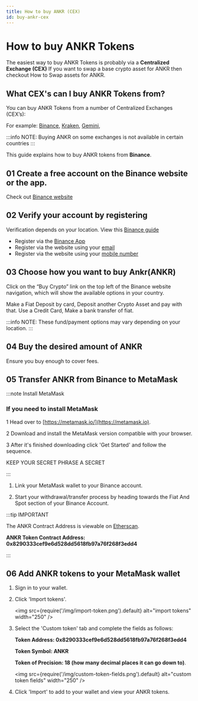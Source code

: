 ```yaml
---
title: How to buy ANKR (CEX)
id: buy-ankr-cex
---
```


# How to buy ANKR Tokens

The easiest way to buy ANKR Tokens is probably via a **Centralized Exchange (CEX)** If you want to swap a base crypto asset for ANKR then checkout How to Swap assets for ANKR.

## What CEX's can I buy ANKR Tokens from?

You can buy ANKR Tokens from a number of Centralized Exchanges (CEX’s):

For example: [Binance](https://www.binance.com), [Kraken](https://www.kraken.com), [Gemini](https://www.gemini.com), 

:::info
NOTE: Buying ANKR on some exchanges is not available in certain countries
:::

This guide explains how to buy ANKR tokens from **Binance**.

## 01 Create a free account on the Binance website or the app.

Check out [Binance website](https://www.binance.com/)

## 02 Verify your account by registering

Verification depends on your location. View this [Binance guide](https://www.binance.com/en/support/faq/360027287111)

* Register via the [Binance App](https://www.binance.com/en/support/faq/360042718372)
* Register via the website using your [email](https://www.binance.com/en/support/faq/115003764911)
* Register via the website using your [mobile number](https://www.binance.com/en/support/faq/718f25947c2c4cf2ab0b28ca411e682a)


## 03 Choose how you want to buy Ankr(ANKR)
Click on the “Buy Crypto” link on the top left of the Binance website navigation, which will show the available options in your country.

Make a Fiat Deposit by card, Deposit another Crypto Asset and pay with that. Use a Credit Card, Make a bank transfer of fiat.

:::info
NOTE: These fund/payment options may vary depending on your location.
:::

## 04 Buy the desired amount of ANKR

Ensure you buy enough to cover fees.

## 05 Transfer ANKR from Binance to MetaMask

:::note Install MetaMask

### If you need to install MetaMask

1 Head over to [https://metamask.io/](https://metamask.io).

2 Download and install the MetaMask version compatible with your browser.

3 After it's finished downloading click 'Get Started' and follow the sequence. 

KEEP YOUR SECRET PHRASE A SECRET

:::

1. Link your MetaMask wallet to your Binance account.

2. Start your withdrawal/transfer process by heading towards the Fiat And Spot section of your Binance Account.

:::tip IMPORTANT

The ANKR Contract Address is viewable on [Etherscan](https://etherscan.io/token/0x8290333cef9e6d528dd5618fb97a76f268f3edd4). 

**ANKR Token Contract Address: 0x8290333cef9e6d528dd5618fb97a76f268f3edd4**

:::

## 06 Add ANKR tokens to your MetaMask wallet

1. Sign in to your wallet. 

2. Click 'Import tokens'.

    <img src={require('/img/import-token.png').default} alt="import tokens" width="250" />

3. Select the 'Custom token' tab and complete the fields as follows: 

    **Token Address: 0x8290333cef9e6d528dd5618fb97a76f268f3edd4**

    **Token Symbol: ANKR** 

    **Token of Precision: 18 (how many decimal places it can go down to)**.

    <img src={require('/img/custom-token-fields.png').default} alt="custom token fields" width="250" />

4. Click 'Import' to add to your wallet and view your ANKR tokens.








